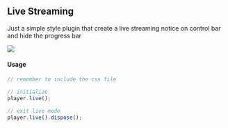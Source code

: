 ## Live Streaming

Just a simple style plugin that create a live streaming notice on control bar and hide the progress bar

<img src="../../screenshot/live-streaming.png">

#### Usage

```js
// remember to include the css file

// initialize
player.live();

// exit live mode
player.live().dispose();
```
